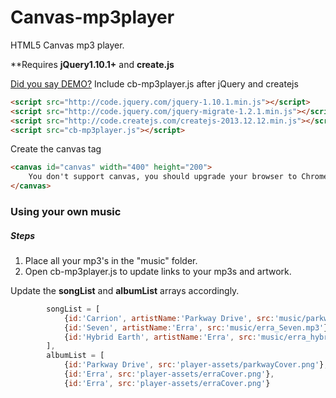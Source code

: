 Canvas-mp3player
================

HTML5 Canvas mp3 player.

**Requires <strong>jQuery1.10.1+</strong> and <strong>create.js</strong>

<a href="http://blanchettedesigns.com/github/cbslider/example.html">Did you say DEMO?</a>
Include cb-mp3player.js after jQuery and createjs

```html
<script src="http://code.jquery.com/jquery-1.10.1.min.js"></script>
<script src="http://code.jquery.com/jquery-migrate-1.2.1.min.js"></script>
<script src="http://code.createjs.com/createjs-2013.12.12.min.js"></script>
<script src="cb-mp3player.js"></script>

```
Create the canvas tag
```html
<canvas id="canvas" width="400" height="200">
	You don't support canvas, you should upgrade your browser to Chrome.
</canvas>
```
<h3>Using your own music</h3>
<h5>Steps</h5>
<ol>
	<li>Place all your mp3's in the "music" folder.</li>
	<li>Open cb-mp3player.js to update links to your mp3s and artwork.</li>
</ol>

Update the <strong>songList</strong> and <strong>albumList</strong> arrays accordingly. 

```javascript
		songList = [
			{id:'Carrion', artistName:'Parkway Drive', src:'music/parkwayDrive_Carrion.mp3'},
			{id:'Seven', artistName:'Erra', src:'music/erra_Seven.mp3'},
			{id:'Hybrid Earth', artistName:'Erra', src:'music/erra_hybridEarth.m4a'}
		],
		albumList = [
			{id:'Parkway Drive', src:'player-assets/parkwayCover.png'},
			{id:'Erra', src:'player-assets/erraCover.png'},
			{id:'Erra', src:'player-assets/erraCover.png'}
```
